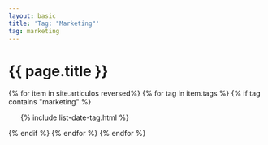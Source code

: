 ```yaml
---
layout: basic
title: 'Tag: "Marketing"'
tag: marketing
---
```


<h1>{{ page.title }}</h1>

{% for item in site.articulos reversed%}
{% for tag in item.tags %}
{% if tag contains "marketing" %}
<ul>
    {% include list-date-tag.html %}
</ul>
{% endif %}
{% endfor %}
{% endfor %}